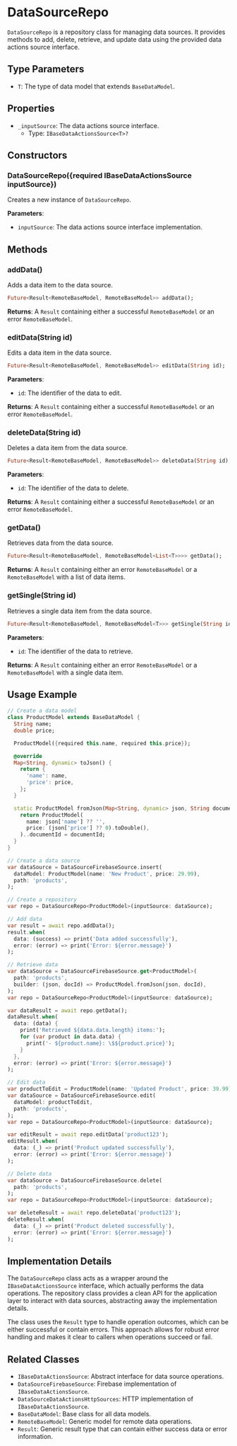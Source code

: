 # DataSourceRepo

`DataSourceRepo` is a repository class for managing data sources. It provides methods to add, delete, retrieve, and update data using the provided data actions source interface.

## Type Parameters

- `T`: The type of data model that extends `BaseDataModel`.

## Properties

- `_inputSource`: The data actions source interface.
  - Type: `IBaseDataActionsSource<T>?`

## Constructors

### DataSourceRepo({required IBaseDataActionsSource<T> inputSource})

Creates a new instance of `DataSourceRepo`.

**Parameters**:

- `inputSource`: The data actions source interface implementation.

## Methods

### addData()

Adds a data item to the data source.

```dart
Future<Result<RemoteBaseModel, RemoteBaseModel>> addData();
```

**Returns**: A `Result` containing either a successful `RemoteBaseModel` or an error `RemoteBaseModel`.

### editData(String id)

Edits a data item in the data source.

```dart
Future<Result<RemoteBaseModel, RemoteBaseModel>> editData(String id);
```

**Parameters**:

- `id`: The identifier of the data to edit.

**Returns**: A `Result` containing either a successful `RemoteBaseModel` or an error `RemoteBaseModel`.

### deleteData(String id)

Deletes a data item from the data source.

```dart
Future<Result<RemoteBaseModel, RemoteBaseModel>> deleteData(String id);
```

**Parameters**:

- `id`: The identifier of the data to delete.

**Returns**: A `Result` containing either a successful `RemoteBaseModel` or an error `RemoteBaseModel`.

### getData()

Retrieves data from the data source.

```dart
Future<Result<RemoteBaseModel, RemoteBaseModel<List<T>>>> getData();
```

**Returns**: A `Result` containing either an error `RemoteBaseModel` or a `RemoteBaseModel` with a list of data items.

### getSingle(String id)

Retrieves a single data item from the data source.

```dart
Future<Result<RemoteBaseModel, RemoteBaseModel<T>>> getSingle(String id);
```

**Parameters**:

- `id`: The identifier of the data to retrieve.

**Returns**: A `Result` containing either an error `RemoteBaseModel` or a `RemoteBaseModel` with a single data item.

## Usage Example

```dart
// Create a data model
class ProductModel extends BaseDataModel {
  String name;
  double price;

  ProductModel({required this.name, required this.price});

  @override
  Map<String, dynamic> toJson() {
    return {
      'name': name,
      'price': price,
    };
  }

  static ProductModel fromJson(Map<String, dynamic> json, String documentId) {
    return ProductModel(
      name: json['name'] ?? '',
      price: (json['price'] ?? 0).toDouble(),
    )..documentId = documentId;
  }
}

// Create a data source
var dataSource = DataSourceFirebaseSource.insert(
  dataModel: ProductModel(name: 'New Product', price: 29.99),
  path: 'products',
);

// Create a repository
var repo = DataSourceRepo<ProductModel>(inputSource: dataSource);

// Add data
var result = await repo.addData();
result.when(
  data: (success) => print('Data added successfully'),
  error: (error) => print('Error: ${error.message}')
);

// Retrieve data
var dataSource = DataSourceFirebaseSource.get<ProductModel>(
  path: 'products',
  builder: (json, docId) => ProductModel.fromJson(json, docId),
);
var repo = DataSourceRepo<ProductModel>(inputSource: dataSource);

var dataResult = await repo.getData();
dataResult.when(
  data: (data) {
    print('Retrieved ${data.data.length} items:');
    for (var product in data.data) {
      print('- ${product.name}: \$${product.price}');
    }
  },
  error: (error) => print('Error: ${error.message}')
);

// Edit data
var productToEdit = ProductModel(name: 'Updated Product', price: 39.99);
var dataSource = DataSourceFirebaseSource.edit(
  dataModel: productToEdit,
  path: 'products',
);
var repo = DataSourceRepo<ProductModel>(inputSource: dataSource);

var editResult = await repo.editData('product123');
editResult.when(
  data: (_) => print('Product updated successfully'),
  error: (error) => print('Error: ${error.message}')
);

// Delete data
var dataSource = DataSourceFirebaseSource.delete(
  path: 'products',
);
var repo = DataSourceRepo<ProductModel>(inputSource: dataSource);

var deleteResult = await repo.deleteData('product123');
deleteResult.when(
  data: (_) => print('Product deleted successfully'),
  error: (error) => print('Error: ${error.message}')
);
```

## Implementation Details

The `DataSourceRepo` class acts as a wrapper around the `IBaseDataActionsSource` interface, which actually performs the data operations. The repository class provides a clean API for the application layer to interact with data sources, abstracting away the implementation details.

The class uses the `Result` type to handle operation outcomes, which can be either successful or contain errors. This approach allows for robust error handling and makes it clear to callers when operations succeed or fail.

## Related Classes

- `IBaseDataActionsSource`: Abstract interface for data source operations.
- `DataSourceFirebaseSource`: Firebase implementation of `IBaseDataActionsSource`.
- `DataSourceDataActionsHttpSources`: HTTP implementation of `IBaseDataActionsSource`.
- `BaseDataModel`: Base class for all data models.
- `RemoteBaseModel`: Generic model for remote data operations.
- `Result`: Generic result type that can contain either success data or error information.
